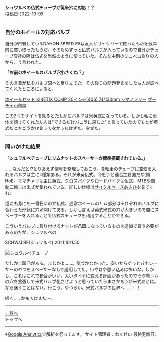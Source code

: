 

**シュワルベの仏式チューブが英米穴に対応！？**  
投稿日:2022-10-09

---

### 自分のホイールの対応バルブ

自分が所有しているDAHON SPEED P8は友人がサイクリーで買ったものを数年前に買い取ったものだ。そのためずっと仏式バルブが入っているので自分がチューブ交換の際は仏式を当然のように使っていた。そんな中別のミニベロ乗りの人からこう言われた。

**「お前のホイールのバルブ穴小さくね？」**

その言葉が私をバルブ沼へと駆り立てた。その後この問題発言をした友人が調べてくれたところによると、

[ホイールセット KINETIX COMP 20インチ(406) 74/130mm シマノフリー](http://www.cycly.co.jp/Shop/Items/DW2S1Y3)
[プーチェ小部屋](http://putje.web.fc2.com/putje_kobeya.html)

この2つのサイトを見るとたしかにバルブは米英式になっている。しかし私に車体を譲ってくれた友人は"できるだけバニラに戻した"と言っていたのでもとが英式だとかどうかは言ってなかったはずだ。なぜだ。

---

### 問いかけた結果

**「シュワルベチューブにリムナットのスペーサーが標準搭載されている。」**

……なんだと!?とりあえず情報を整理しておこう。自転車のチューブに空気を入れるバルブは主に3種類ある。それが米英仏式。今思うと連合主要国だな(頭HoI)。ママチャリは主に英式、クロスバイクやロードバイクは仏式、MTBや自動二輪には米式が使われている。詳しい仕様は[サイクルベースあさひ](https://www.cb-asahi.co.jp/contents/category/howto/variation_tubevalve/)を見てくれ。

兎にも角にも一番細いのが仏式、通常ホイールのリム部分はそれぞれのバルブに合わせた形状に穴が開けてある。しかし言えば英式米式の穴が大きいので間にスペーサーを入れることで仏式のチューブを利用することができる。

こういうバルブに取り付けるナットが凸凹になっているものを追加で買う必要があるのだが、シュワルベの

SCHWALBE(シュワルベ) 20×1.10/1.50

<img alt="シュワルベチューブ" src="https://images.weserv.nl/?url=m.media-amazon.com/images/W/IMAGERENDERING_521856-T2/images/I/61ghkjXwnqL._AC_SL1500_.jpg">

たしかに凹凸がある。まじかよ……。気づかなかった。安いからずっとパナレーサーのやつをスペーサーなしで運用してた。いやはや思い込みは怖いな。しかし、これはこれで都合がいい。太いタイヤに変える計画があったのでその際リムの穴を拡張して米式バルブ化させようと思っていたらまさかもうが米式だとは。なら迷うことはない。行こう。やつらい。米式バルブの世界へ……！！

続く……かもではまた～。

---

[一覧へ](./Link.md)  
[トップへ](/)

---

※[Google Analytics](https://wahoij.github.io/GAPolicy.html)で解析を行ってます。
サイト管理者：わくせい
最終更新日:<time id="modify"></time>